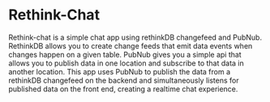 Rethink-Chat
============
Rethink-chat is a simple chat app using rethinkDB changefeed and PubNub. RethinkDB allows you to create change feeds that emit data events when changes happen on a given table. PubNub gives you a simple api that allows you to publish data in one location and subscribe to that data in another location. This app uses PubNub to publish the data from a rethinkDB changefeed on the backend and simultaneously listens for published data on the front end, creating a realtime chat experience.

